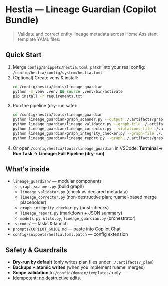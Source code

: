 # Hestia — Lineage Guardian (Copilot Bundle)

> Validate and correct entity lineage metadata across Home Assistant template YAML files.

## Quick Start

1. Merge `config/snippets/hestia.toml.patch` into your real config:
   `/config/hestia/config/system/hestia.toml`
2. (Optional) Create venv & install:
   ```bash
   cd /config/hestia/tools/lineage_guardian
   python -m venv .venv && source .venv/bin/activate
   pip install -r requirements.txt
   ```
3. Run the pipeline (dry-run safe):
   ```bash
   cd /config/hestia/tools/lineage_guardian
   python lineage_guardian/graph_scanner.py --output ./.artifacts/graph.json --template-dir /config/domain/templates/ --verbose
   python lineage_guardian/lineage_validator.py --graph-file ./.artifacts/graph.json --output ./.artifacts/violations.json --verbose
   python lineage_guardian/lineage_corrector.py --violations-file ./.artifacts/violations.json --plan-dir ./.artifacts/_plan
   python lineage_guardian/graph_integrity_checker.py --graph-file ./.artifacts/graph.json --output ./.artifacts/integrity.json
   python lineage_guardian/lineage_report.py --graph ./.artifacts/graph.json --violations ./.artifacts/violations.json --integrity ./.artifacts/integrity.json --outdir ./.artifacts/report
   ```
4. Or open `/config/hestia/tools/lineage_guardian` in VSCode: **Terminal → Run Task → Lineage: Full Pipeline (dry-run)**

## What's inside

- `lineage_guardian/` — modular components
  - `graph_scanner.py` (build graph)
  - `lineage_validator.py` (check vs declared metadata)
  - `lineage_corrector.py` (non-destructive plan; ruamel-based merge placeholder)
  - `graph_integrity_checker.py` (post-checks)
  - `lineage_report.py` (markdown + JSON summary)
  - `models.py`, `utils.py`, `lineage_guardian.py` (orchestrator)
- `.vscode/` — tasks & launch
- `prompts/COPILOT_GUIDE.md` — paste into Copilot Chat
- `config/snippets/hestia.toml.patch` — config extension

## Safety & Guardrails

- **Dry-run by default** (only writes plan files under `./.artifacts/_plan`)
- **Backups + atomic writes** (when you implement ruamel merges)
- **Scope validation** to `/config/domain/templates/` only
- Idempotent; no destructive edits.
